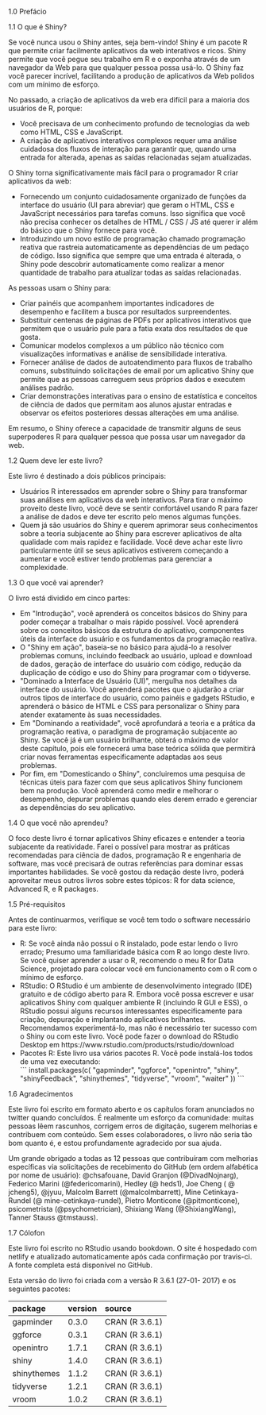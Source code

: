 1.0 Prefácio

1.1 O que é Shiny?

Se você nunca usou o Shiny antes, seja bem-vindo! Shiny é um pacote R que permite criar facilmente aplicativos da web interativos e ricos. Shiny permite que você pegue seu trabalho em R e o exponha através de um navegador da Web para que qualquer pessoa possa usá-lo. O Shiny faz você parecer incrível, facilitando a produção de aplicativos da Web polidos com um mínimo de esforço.

No passado, a criação de aplicativos da web era difícil para a maioria dos usuários de R, porque:

<ul>
    <li>Você precisava de um conhecimento profundo de tecnologias da web como HTML, CSS e JavaScript.</li>
    <li>A criação de aplicativos interativos complexos requer uma análise cuidadosa dos fluxos de interação para garantir que, quando uma entrada for alterada, apenas as saídas relacionadas sejam atualizadas.</li>
</ul>

O Shiny torna significativamente mais fácil para o programador R criar aplicativos da web:

<ul>
    <li>Fornecendo um conjunto cuidadosamente organizado de funções da interface do usuário (UI para abreviar) que geram o HTML, CSS e JavaScript necessários para tarefas comuns. Isso significa que você não precisa conhecer os detalhes de HTML / CSS / JS até querer ir além do básico que o Shiny fornece para você.</li>
    <li>Introduzindo um novo estilo de programação chamado programação reativa que rastreia automaticamente as dependências de um pedaço de código. Isso significa que sempre que uma entrada é alterada, o Shiny pode descobrir automaticamente como realizar a menor quantidade de trabalho para atualizar todas as saídas relacionadas.</li>
</ul>

As pessoas usam o Shiny para:

<ul>
    <li>Criar painéis que acompanhem importantes indicadores de desempenho e facilitem a busca por resultados surpreendentes.</li>
    <li>Substituir centenas de páginas de PDFs por aplicativos interativos que permitem que o usuário pule para a fatia exata dos resultados de que gosta.</li>
    <li>Comunicar modelos complexos a um público não técnico com visualizações informativas e análise de sensibilidade interativa.</li>
    <li>Fornecer análise de dados de autoatendimento para fluxos de trabalho comuns, substituindo solicitações de email por um aplicativo Shiny que permite que as pessoas carreguem seus próprios dados e executem análises padrão.</li>
    <li>Criar demonstrações interativas para o ensino de estatística e conceitos de ciência de dados que permitam aos alunos ajustar entradas e observar os efeitos posteriores dessas alterações em uma análise.</li>
</ul>

Em resumo, o Shiny oferece a capacidade de transmitir alguns de seus superpoderes R para qualquer pessoa que possa usar um navegador da web.

1.2 Quem deve ler este livro?

Este livro é destinado a dois públicos principais:

<ul>
    <li>Usuários R interessados em aprender sobre o Shiny para transformar suas análises em aplicativos da web interativos. Para tirar o máximo proveito deste livro, você deve se sentir confortável usando R para fazer a análise de dados e deve ter escrito pelo menos algumas funções.</li>
    <li>Quem já são usuários do Shiny e querem aprimorar seus conhecimentos sobre a teoria subjacente ao Shiny para escrever aplicativos de alta qualidade com mais rapidez e facilidade. Você deve achar este livro particularmente útil se seus aplicativos estiverem começando a aumentar e você estiver tendo problemas para gerenciar a complexidade.</li>
</ul>

1.3 O que você vai aprender?

O livro está dividido em cinco partes:

<ul>
    <li>Em "Introdução", você aprenderá os conceitos básicos do Shiny para poder começar a trabalhar o mais rápido possível. Você aprenderá sobre os conceitos básicos da estrutura do aplicativo, componentes úteis da interface do usuário e os fundamentos da programação reativa.</li>
    <li>O "Shiny em ação", baseia-se no básico para ajudá-lo a resolver problemas comuns, incluindo feedback ao usuário, upload e download de dados, geração de interface do usuário com código, redução da duplicação de código e uso do Shiny para programar com o tidyverse.</li>
    <li>"Dominado a Interface de Usuário (UI)", mergulha nos detalhes da interface do usuário. Você aprenderá pacotes que o ajudarão a criar outros tipos de interface do usuário, como painéis e gadgets RStudio, e aprenderá o básico de HTML e CSS para personalizar o Shiny para atender exatamente às suas necessidades.</li>
    <li>Em "Dominando a reatividade", você aprofundará a teoria e a prática da programação reativa, o paradigma de programação subjacente ao Shiny. Se você já é um usuário brilhante, obterá o máximo de valor deste capítulo, pois ele fornecerá uma base teórica sólida que permitirá criar novas ferramentas especificamente adaptadas aos seus problemas.</li>
    <li>Por fim, em "Domesticando o Shiny", concluiremos uma pesquisa de técnicas úteis para fazer com que seus aplicativos Shiny funcionem bem na produção. Você aprenderá como medir e melhorar o desempenho, depurar problemas quando eles derem errado e gerenciar as dependências do seu aplicativo.</li>
</ul>

1.4 O que você não aprendeu?

O foco deste livro é tornar aplicativos Shiny eficazes e entender a teoria subjacente da reatividade. Farei o possível para mostrar as práticas recomendadas para ciência de dados, programação R e engenharia de software, mas você precisará de outras referências para dominar essas importantes habilidades. Se você gostou da redação deste livro, poderá aproveitar meus outros livros sobre estes tópicos: R for data science, Advanced R, e R packages.

1.5 Pré-requisitos

Antes de continuarmos, verifique se você tem todo o software necessário para este livro:

<ul>
    <li>R: Se você ainda não possui o R instalado, pode estar lendo o livro errado; Presumo uma familiaridade básica com R ao longo deste livro. Se você quiser aprender a usar o R, recomendo o meu R for Data Science, projetado para colocar você em funcionamento com o R com o mínimo de esforço.</li>
    <li>RStudio: O RStudio é um ambiente de desenvolvimento integrado (IDE) gratuito e de código aberto para R. Embora você possa escrever e usar aplicativos Shiny com qualquer ambiente R (incluindo R GUI e ESS), o RStudio possui alguns recursos interessantes especificamente para criação, depuração e implantando aplicativos brilhantes. Recomendamos experimentá-lo, mas não é necessário ter sucesso com o Shiny ou com este livro. Você pode fazer o download do RStudio Desktop em https://www.rstudio.com/products/rstudio/download</li>
    <li>Pacotes R: Este livro usa vários pacotes R. Você pode instalá-los todos de uma vez executando:</li>
```
install.packages(c(
  "gapminder", "ggforce", "openintro", "shiny", "shinyFeedback", 
  "shinythemes", "tidyverse", "vroom", "waiter" 
))
```
</ul>

1.6 Agradecimentos

Este livro foi escrito em formato aberto e os capítulos foram anunciados no twitter quando concluídos. É realmente um esforço da comunidade: muitas pessoas lêem rascunhos, corrigem erros de digitação, sugerem melhorias e contribuem com conteúdo. Sem esses colaboradores, o livro não seria tão bom quanto é, e estou profundamente agradecido por sua ajuda.

Um grande obrigado a todas as 12 pessoas que contribuíram com melhorias específicas via solicitações de recebimento do GitHub (em ordem alfabética por nome de usuário): @chsafouane, David Granjon (@DivadNojnarg), Federico Marini (@federicomarini), Hedley (@ heds1), Joe Cheng ( @ jcheng5), @jyuu, Malcolm Barrett (@malcolmbarrett), Mine Cetinkaya-Rundel (@ mine-cetinkaya-rundel), Pietro Monticone (@pitmonticone), psicometrista (@psychometrician), Shixiang Wang (@ShixiangWang), Tanner Stauss @tmstauss).

1.7 Cólofon

Este livro foi escrito no RStudio usando bookdown. O site é hospedado com netlify e atualizado automaticamente após cada confirmação por travis-ci. A fonte completa está disponível no GitHub.

Esta versão do livro foi criada com a versão R 3.6.1 (27-01- 2017) e os seguintes pacotes:

<table>
<thead>
<tr class="header">
<th align="left">package</th>
<th align="left">version</th>
<th align="left">source</th>
</tr>
</thead>
<tbody>
<tr class="odd">
<td align="left">gapminder</td>
<td align="left">0.3.0</td>
<td align="left">CRAN (R 3.6.1)</td>
</tr>
<tr class="even">
<td align="left">ggforce</td>
<td align="left">0.3.1</td>
<td align="left">CRAN (R 3.6.1)</td>
</tr>
<tr class="odd">
<td align="left">openintro</td>
<td align="left">1.7.1</td>
<td align="left">CRAN (R 3.6.1)</td>
</tr>
<tr class="even">
<td align="left">shiny</td>
<td align="left">1.4.0</td>
<td align="left">CRAN (R 3.6.1)</td>
</tr>
<tr class="odd">
<td align="left">shinythemes</td>
<td align="left">1.1.2</td>
<td align="left">CRAN (R 3.6.1)</td>
</tr>
<tr class="even">
<td align="left">tidyverse</td>
<td align="left">1.2.1</td>
<td align="left">CRAN (R 3.6.1)</td>
</tr>
<tr class="odd">
<td align="left">vroom</td>
<td align="left">1.0.2</td>
<td align="left">CRAN (R 3.6.1)</td>
</tr>
</tbody>
</table>

